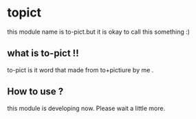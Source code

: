 # topict

this module name is to-pict.but it is okay to call this something :)
## what is to-pict !!
to-pict is it word that made from to+pictiure by me . 
## How to use ?
this module is developing now.
Please wait a little more.